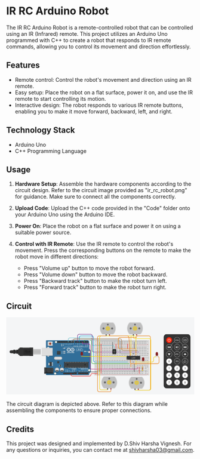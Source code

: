 # IR RC Arduino Robot

The IR RC Arduino Robot is a remote-controlled robot that can be controlled using an IR (Infrared) remote. This project utilizes an Arduino Uno programmed with C++ to create a robot that responds to IR remote commands, allowing you to control its movement and direction effortlessly.

## Features

- Remote control: Control the robot's movement and direction using an IR remote.
- Easy setup: Place the robot on a flat surface, power it on, and use the IR remote to start controlling its motion.
- Interactive design: The robot responds to various IR remote buttons, enabling you to make it move forward, backward, left, and right.

## Technology Stack

- Arduino Uno
- C++ Programming Language

## Usage

1. **Hardware Setup**: Assemble the hardware components according to the circuit design. Refer to the circuit image provided as "ir_rc_robot.png" for guidance. Make sure to connect all the components correctly.

2. **Upload Code**: Upload the C++ code provided in the "Code" folder onto your Arduino Uno using the Arduino IDE.

3. **Power On**: Place the robot on a flat surface and power it on using a suitable power source.

4. **Control with IR Remote**: Use the IR remote to control the robot's movement. Press the corresponding buttons on the remote to make the robot move in different directions:
   - Press "Volume up" button to move the robot forward.
   - Press "Volume down" button to move the robot backward.
   - Press "Backward track" button to make the robot turn left.
   - Press "Forward track" button to make the robot turn right.

## Circuit

![Circuit Diagram](ir_rc_robot.png)

The circuit diagram is depicted above. Refer to this diagram while assembling the components to ensure proper connections.

## Credits

This project was designed and implemented by D.Shiv Harsha Vignesh. For any questions or inquiries, you can contact me at shivharsha03@gmail.com.

